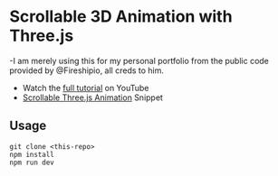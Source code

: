 # Scrollable 3D Animation with Three.js
-I am merely using this for my personal portfolio from the public code provided by @Fireshipio, all creds to him.
- Watch the [full tutorial](https://youtu.be/Q7AOvWpIVHU) on YouTube
- [Scrollable Three.js Animation](https://fireship.io/snippets/threejs-scrollbar-animation) Snippet

## Usage

```
git clone <this-repo>
npm install
npm run dev
```